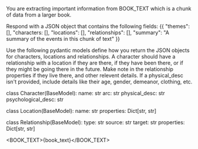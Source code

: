 You are extracting important information from BOOK_TEXT which is a chunk of data from a larger book.

Respond with a JSON object that contains the following fields:
{{
    "themes": [],
    "characters: [],
    "locations": [],
    "relationships": [],
    "summary": "A summary of the events in this chunk of text"
}}

Use the following pydantic models define how you return the JSON objects for characters, locations and relationships. A character should have a relationship with a location if they are there, if they have been there, or if they might be going there in the future. Make note in the relationship properties if they live there, and other relevent details. If a physical_desc isn't provided, include details like their age, gender, demeanor, clothing, etc.

class Character(BaseModel):
    name: str
    arc: str
    physical_desc: str
    psychological_desc: str

class Location(BaseModel):
    name: str
    properties: Dict[str, str]

class Relationship(BaseModel):
    type: str
    source: str
    target: str
    properties: Dict[str, str]

<BOOK_TEXT>{book_text}</BOOK_TEXT>